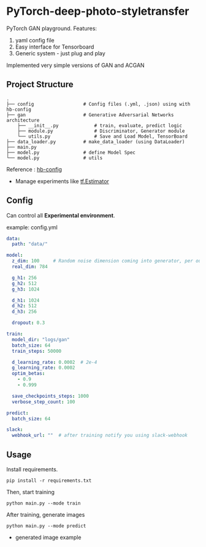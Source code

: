 # PyTorch-deep-photo-styletransfer
PyTorch GAN playground. 
Features:
1. yaml config file
2. Easy interface for Tensorboard
3. Generic system - just plug and play
 
 Implemented very simple versions of GAN and ACGAN

 ## Project Structure

    .
    ├── config                  # Config files (.yml, .json) using with hb-config
    ├── gan                     # Generative Adversarial Networks architecture 
        ├── __init__.py             # train, evaluate, predict logic
        ├── module.py               # Discriminator, Generator module
        └── utils.py                # Save and Load Model, TensorBoard
    ├── data_loader.py          # make_data_loader (using DataLoader)
    ├── main.py                 
    ├── model.py                # define Model Spec
    └── model.py                # utils


Reference : [hb-config](https://github.com/hb-research/hb-config)

- Manage experiments like [tf.Estimator](https://www.tensorflow.org/api_docs/python/tf/estimator/Estimator)


## Config

Can control all **Experimental environment**.

example: config.yml

```yml
data:
  path: "data/"

model:
  z_dim: 100     # Random noise dimension coming into generator, per output vector
  real_dim: 784

  g_h1: 256
  g_h2: 512
  g_h3: 1024

  d_h1: 1024
  d_h2: 512
  d_h3: 256

  dropout: 0.3

train:
  model_dir: "logs/gan"
  batch_size: 64
  train_steps: 50000

  d_learning_rate: 0.0002  # 2e-4
  g_learning_rate: 0.0002
  optim_betas:
    - 0.9
    - 0.999

  save_checkpoints_steps: 1000
  verbose_step_count: 100

predict:
  batch_size: 64

slack:
  webhook_url: ""  # after training notify you using slack-webhook
```


## Usage

Install requirements.

```pip install -r requirements.txt```

Then, start training

```python main.py --mode train```

After training, generate images

```python main.py --mode predict```

- generated image example
